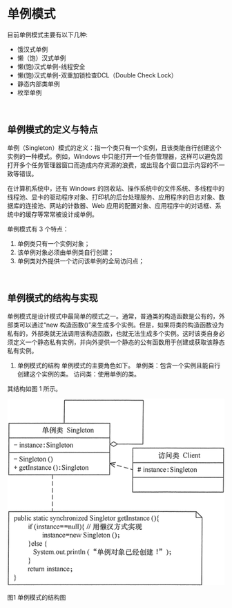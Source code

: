 # 单例模式

目前单例模式主要有以下几种:
- 饿汉式单例
- 懒（饱）汉式单例
- 懒(饱)汉式单例-线程安全
- 懒(饱)汉式单例-双重加锁检查DCL（Double Check Lock）
- 静态内部类单例
- 枚举单例

<br>

## 单例模式的定义与特点 
单例（Singleton）模式的定义：指一个类只有一个实例，且该类能自行创建这个实例的一种模式。例如，Windows 中只能打开一个任务管理器，这样可以避免因打开多个任务管理器窗口而造成内存资源的浪费，或出现各个窗口显示内容的不一致等错误。

在计算机系统中，还有 Windows 的回收站、操作系统中的文件系统、多线程中的线程池、显卡的驱动程序对象、打印机的后台处理服务、应用程序的日志对象、数据库的连接池、网站的计数器、Web 应用的配置对象、应用程序中的对话框、系统中的缓存等常常被设计成单例。

单例模式有 3 个特点：
1. 单例类只有一个实例对象；
2. 该单例对象必须由单例类自行创建；
3. 单例类对外提供一个访问该单例的全局访问点；   

<br>

## 单例模式的结构与实现
单例模式是设计模式中最简单的模式之一。通常，普通类的构造函数是公有的，外部类可以通过“new 构造函数()”来生成多个实例。但是，如果将类的构造函数设为私有的，外部类就无法调用该构造函数，也就无法生成多个实例。这时该类自身必须定义一个静态私有实例，并向外提供一个静态的公有函数用于创建或获取该静态私有实例。

1. 单例模式的结构
单例模式的主要角色如下。
单例类：包含一个实例且能自行创建这个实例的类。
访问类：使用单例的类。

其结构如图 1 所示。

<div style="align: center">
<img src="./imgs/singleton.gif">
</div>

图1 单例模式的结构图